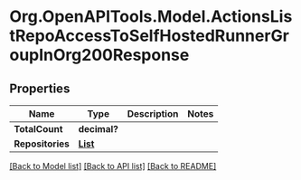 # Org.OpenAPITools.Model.ActionsListRepoAccessToSelfHostedRunnerGroupInOrg200Response

## Properties

Name | Type | Description | Notes
------------ | ------------- | ------------- | -------------
**TotalCount** | **decimal?** |  | 
**Repositories** | [**List<MinimalRepository>**](MinimalRepository.md) |  | 

[[Back to Model list]](../README.md#documentation-for-models) [[Back to API list]](../README.md#documentation-for-api-endpoints) [[Back to README]](../README.md)


